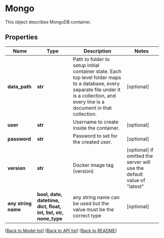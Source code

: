 # Mongo

This object describes MongoDB container. 

## Properties
Name | Type | Description | Notes
------------ | ------------- | ------------- | -------------
**data_path** | **str** | Path to folder to setup initial container state. Each top level folder maps to a database, every separate file under it is a collection, and every line is a document in that collection.  | [optional] 
**user** | **str** | Username to create inside the container. | [optional] 
**password** | **str** | Password to set for the created user. | [optional] 
**version** | **str** | Docker image tag (version) | [optional]  if omitted the server will use the default value of "latest"
**any string name** | **bool, date, datetime, dict, float, int, list, str, none_type** | any string name can be used but the value must be the correct type | [optional]

[[Back to Model list]](../README.md#documentation-for-models) [[Back to API list]](../README.md#documentation-for-api-endpoints) [[Back to README]](../README.md)


